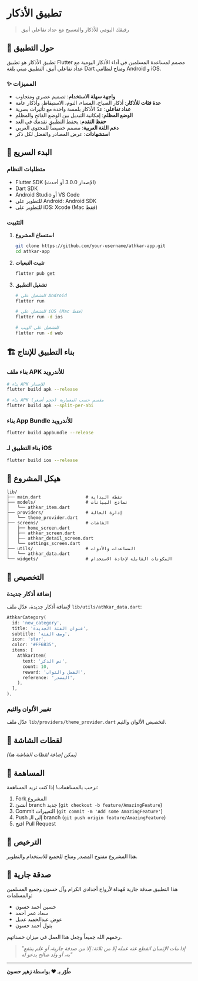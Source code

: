 # تطبيق الأذكار

> رفيقك اليومي للأذكار والتسبيح مع عداد تفاعلي أنيق

## 📱 حول التطبيق

تطبيق الأذكار هو تطبيق Flutter مصمم لمساعدة المسلمين في أداء الأذكار اليومية مع عداد تفاعلي أنيق. التطبيق مبني بلغة Dart ومتاح لنظامي Android و iOS.

### ✨ المميزات

- **واجهة سهلة الاستخدام**: تصميم عصري ومتجاوب
- **عدة فئات للأذكار**: أذكار الصباح، المساء، النوم، الاستيقاظ، وأذكار عامة
- **عداد تفاعلي**: عدّ الأذكار بلمسة واحدة مع تأثيرات بصرية
- **الوضع المظلم**: إمكانية التبديل بين الوضع الفاتح والمظلم
- **حفظ التقدم**: يحفظ التطبيق تقدمك في العد
- **دعم اللغة العربية**: مصمم خصيصاً للمحتوى العربي
- **استشهادات**: عرض المصادر والفضل لكل ذكر

## 🚀 البدء السريع

### متطلبات النظام

- Flutter SDK (الإصدار 3.0.0 أو أحدث)
- Dart SDK
- Android Studio أو VS Code
- للتطوير على Android: Android SDK
- للتطوير على iOS: Xcode (Mac فقط)

### التثبيت

1. **استنساخ المشروع**
   ```bash
   git clone https://github.com/your-username/athkar-app.git
   cd athkar-app
   ```

2. **تثبيت التبعيات**
   ```bash
   flutter pub get
   ```

3. **تشغيل التطبيق**
   ```bash
   # للتشغيل على Android
   flutter run

   # للتشغيل على iOS (Mac فقط)
   flutter run -d ios

   # للتشغيل على الويب
   flutter run -d web
   ```

## 🏗️ بناء التطبيق للإنتاج

### بناء ملف APK للأندرويد

```bash
# بناء APK للإصدار
flutter build apk --release

# بناء APK مقسم حسب المعمارية (حجم أصغر)
flutter build apk --split-per-abi
```

### بناء App Bundle للأندرويد

```bash
flutter build appbundle --release
```

### بناء التطبيق لـ iOS

```bash
flutter build ios --release
```

## 📁 هيكل المشروع

```
lib/
├── main.dart                 # نقطة البداية
├── models/                   # نماذج البيانات
│   └── athkar_item.dart
├── providers/                # إدارة الحالة
│   └── theme_provider.dart
├── screens/                  # الشاشات
│   ├── home_screen.dart
│   ├── athkar_screen.dart
│   ├── athkar_detail_screen.dart
│   └── settings_screen.dart
├── utils/                    # المساعدات والأدوات
│   └── athkar_data.dart
└── widgets/                  # المكونات القابلة لإعادة الاستخدام
```

## 🎨 التخصيص

### إضافة أذكار جديدة

لإضافة أذكار جديدة، عدّل ملف `lib/utils/athkar_data.dart`:

```dart
AthkarCategory(
  id: 'new_category',
  title: 'عنوان الفئة الجديدة',
  subtitle: 'وصف الفئة',
  icon: 'star',
  color: '#FF6B35',
  items: [
    AthkarItem(
      text: 'نص الذكر',
      count: 10,
      reward: 'الفضل والثواب',
      reference: 'المصدر',
    ),
  ],
),
```

### تغيير الألوان والثيم

عدّل ملف `lib/providers/theme_provider.dart` لتخصيص الألوان والثيم.

## 📱 لقطات الشاشة

*(يمكن إضافة لقطات الشاشة هنا)*

## 🤝 المساهمة

نرحب بالمساهمات! إذا كنت تريد المساهمة:

1. Fork المشروع
2. أنشئ branch جديد (`git checkout -b feature/AmazingFeature`)
3. Commit التغييرات (`git commit -m 'Add some AmazingFeature'`)
4. Push إلى الـ branch (`git push origin feature/AmazingFeature`)
5. افتح Pull Request

## 📄 الترخيص

هذا المشروع مفتوح المصدر ومتاح للجميع للاستخدام والتطوير.

## 🙏 صدقة جارية

هذا التطبيق صدقة جارية مُهداة لأرواح أجدادي الكرام وآل حسون وجميع المسلمين والمسلمات:

- حسين أحمد حسون
- سعاد عمر أحمد  
- عوض عبدالحميد عديل
- بتول أحمد حسون

رحمهم الله جميعاً وجعل هذا العمل في ميزان حسناتهم.

> *"إذا مات الإنسان انقطع عنه عمله إلا من ثلاثة: إلا من صدقة جارية، أو علم ينتفع به، أو ولد صالح يدعو له"*

---

**طُوّر بـ ❤️ بواسطة زهير حسون**